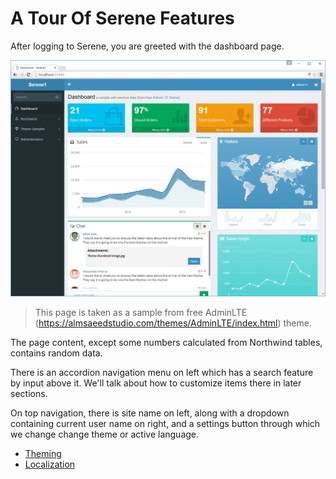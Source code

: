 # A Tour Of Serene Features

After logging to Serene, you are greeted with the dashboard page.

![Serene Dashboard](img/serene_dashboard.png)

> This page is taken as a sample from free AdminLTE (https://almsaeedstudio.com/themes/AdminLTE/index.html) theme.

The page content, except some numbers calculated from Northwind tables, contains random data.

There is an accordion navigation menu on left which has a search feature by input above it. We'll talk about how to customize items there in later sections.

On top navigation, there is site name on left, along with a dropdown containing current user name on right, and a settings button through which we change change theme or active language.


* [Theming](theming.md)
* [Localization](localization.md)
